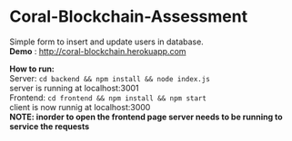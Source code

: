 # Coral-Blockchain-Assessment
Simple form to insert and update users in database.
<br>
<b>Demo</b> : <a>http://coral-blockchain.herokuapp.com</a>
<br>

<b>How to run:</b>
<br>
Server: 
 ```cd backend && npm install && node index.js```
<br> server is running at localhost:3001
<br>
Frontend: 
```cd frontend && npm install && npm start```
<br> client is now runnig at localhost:3000
<br>
<b>NOTE: inorder to open the frontend page server needs to be running to service the requests</b>
